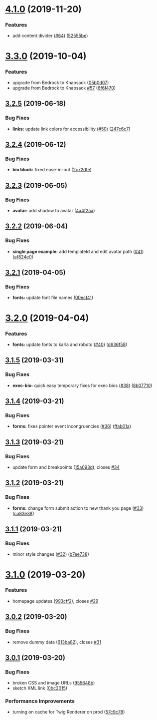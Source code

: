# [4.1.0](https://github.com/basaltinc/crux/compare/v4.0.0...v4.1.0) (2019-11-20)


### Features

* add content divider ([#64](https://github.com/basaltinc/crux/issues/64)) ([52555be](https://github.com/basaltinc/crux/commit/52555be53f034489cf71cf725d458328ad71dd1d))

# [3.3.0](https://github.com/basaltinc/crux/compare/v3.2.5...v3.3.0) (2019-10-04)


### Features

* upgrade from Bedrock to Knapsack ([05b0d07](https://github.com/basaltinc/crux/commit/05b0d07))
* upgrade from Bedrock to Knapsack [#57](https://github.com/basaltinc/crux/issues/57) ([6f6f470](https://github.com/basaltinc/crux/commit/6f6f470))

## [3.2.5](https://github.com/basaltinc/crux/compare/v3.2.4...v3.2.5) (2019-06-18)


### Bug Fixes

* **links:** update link colors for accessibility ([#50](https://github.com/basaltinc/crux/issues/50)) ([247c6c7](https://github.com/basaltinc/crux/commit/247c6c7))

## [3.2.4](https://github.com/basaltinc/crux/compare/v3.2.3...v3.2.4) (2019-06-12)


### Bug Fixes

* **bio block:** fixed ease-in-out ([2c72dfe](https://github.com/basaltinc/crux/commit/2c72dfe))

## [3.2.3](https://github.com/basaltinc/crux/compare/v3.2.2...v3.2.3) (2019-06-05)


### Bug Fixes

* **avatar:** add shadow to avatar ([4a4f2aa](https://github.com/basaltinc/crux/commit/4a4f2aa))

## [3.2.2](https://github.com/basaltinc/crux/compare/v3.2.1...v3.2.2) (2019-06-04)


### Bug Fixes

* **single page example:** add templateId and edit avatar path ([#41](https://github.com/basaltinc/crux/issues/41)) ([af824e0](https://github.com/basaltinc/crux/commit/af824e0))

## [3.2.1](https://github.com/basaltinc/crux/compare/v3.2.0...v3.2.1) (2019-04-05)


### Bug Fixes

* **fonts:** update font file names ([00ecf41](https://github.com/basaltinc/crux/commit/00ecf41))

# [3.2.0](https://github.com/basaltinc/crux/compare/v3.1.5...v3.2.0) (2019-04-04)


### Features

* **fonts:** update fonts to karla and roboto ([#40](https://github.com/basaltinc/crux/issues/40)) ([d636f58](https://github.com/basaltinc/crux/commit/d636f58))

## [3.1.5](https://github.com/basaltinc/crux/compare/v3.1.4...v3.1.5) (2019-03-31)


### Bug Fixes

* **exec-bio:** quick easy temporary fixes for exec bios ([#38](https://github.com/basaltinc/crux/issues/38)) ([8b07710](https://github.com/basaltinc/crux/commit/8b07710))

## [3.1.4](https://github.com/basaltinc/crux/compare/v3.1.3...v3.1.4) (2019-03-21)


### Bug Fixes

* **forms:** fixes pointer event incongruencies ([#36](https://github.com/basaltinc/crux/issues/36)) ([ffab01a](https://github.com/basaltinc/crux/commit/ffab01a))

## [3.1.3](https://github.com/basaltinc/crux/compare/v3.1.2...v3.1.3) (2019-03-21)


### Bug Fixes

* update form and breakpoints ([15a093d](https://github.com/basaltinc/crux/commit/15a093d)), closes [#34](https://github.com/basaltinc/crux/issues/34)

## [3.1.2](https://github.com/basaltinc/crux/compare/v3.1.1...v3.1.2) (2019-03-21)


### Bug Fixes

* **forms:** change form submit action to new thank you page ([#33](https://github.com/basaltinc/crux/issues/33)) ([ca83e38](https://github.com/basaltinc/crux/commit/ca83e38))

## [3.1.1](https://github.com/basaltinc/crux/compare/v3.1.0...v3.1.1) (2019-03-21)


### Bug Fixes

* minor style changes ([#32](https://github.com/basaltinc/crux/issues/32)) ([b7ee738](https://github.com/basaltinc/crux/commit/b7ee738))

# [3.1.0](https://github.com/basaltinc/crux/compare/v3.0.2...v3.1.0) (2019-03-20)


### Features

* homepage updates ([993cff2](https://github.com/basaltinc/crux/commit/993cff2)), closes [#29](https://github.com/basaltinc/crux/issues/29)

## [3.0.2](https://github.com/basaltinc/crux/compare/v3.0.1...v3.0.2) (2019-03-20)


### Bug Fixes

* remove dummy data ([613ba82](https://github.com/basaltinc/crux/commit/613ba82)), closes [#31](https://github.com/basaltinc/crux/issues/31)

## [3.0.1](https://github.com/basaltinc/crux/compare/v3.0.0...v3.0.1) (2019-03-20)


### Bug Fixes

* broken CSS and image URLs ([955648b](https://github.com/basaltinc/crux/commit/955648b))
* sketch XML link ([0bc2015](https://github.com/basaltinc/crux/commit/0bc2015))


### Performance Improvements

* turning on cache for Twig Renderer on prod ([57c9c78](https://github.com/basaltinc/crux/commit/57c9c78))
